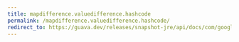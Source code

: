 ```yaml
---
title: mapdifference.valuedifference.hashcode
permalink: /mapdifference.valuedifference.hashcode/
redirect_to: https://guava.dev/releases/snapshot-jre/api/docs/com/google/common/collect/MapDifference.ValueDifference.html#hashCode--
---
```

